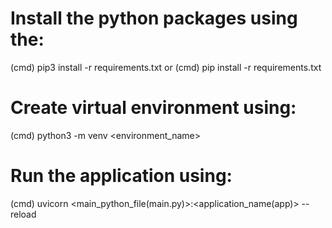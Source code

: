 # Install the python packages using the:
(cmd)   pip3 install -r requirements.txt
or
(cmd)   pip install -r requirements.txt

# Create virtual environment using:
(cmd)   python3 -m venv <environment_name>

# Run the application using:
(cmd)   uvicorn <main_python_file(main.py)>:<application_name(app)> --reload 